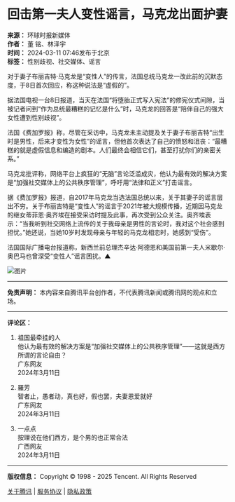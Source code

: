 # 回击第一夫人变性谣言，马克龙出面护妻

**来源：** 环球时报新媒体  
**作者：** 董 铭、林泽宇  
**时间：** 2024-03-11 07:46发布于北京  
**标签：** 性别歧视、社交媒体、谣言

对于妻子布丽吉特·马克龙是“变性人”的传言，法国总统马克龙一改此前的沉默态度，于8日首次回应，称这种说法是“虚假的”。

据法国电视一台8日报道，当天在法国“将堕胎正式写入宪法”的修宪仪式间隙，当被记者问到“作为总统最糟糕的记忆是什么”时，马克龙的回答是“陪伴自己的强大女性遭到性别歧视”。

法国《费加罗报》称，尽管在采访中，马克龙未主动提及关于妻子布丽吉特“出生时是男性，后来才变性为女性”的谣言，但他首次表达了自己的愤怒和沮丧：“最糟糕的就是虚假信息和编造的剧本。人们最终会相信它们，甚至打扰你们的亲密关系。”

马克龙批评称，网络平台上疯狂的“无脑”言论泛滥成灾，他认为最有效的解决方案是“加强社交媒体上的公共秩序管理”，呼吁用“法律和正义”打击谣言。

据《费加罗报》报道，自2017年马克龙当选法国总统以来，关于其妻子的谣言层出不穷。关于布丽吉特是“变性人”的谣言于2021年被大规模传播，近期因马克龙的继女蒂菲恩·奥齐埃在接受采访时提及此事，再次受到公众关注。奥齐埃表示：“当我听到社交网络上流传的关于我母亲是男性的言论时，我对这个社会感到担忧。”她还说，当她10岁时发现母亲与年轻的马克龙相恋时，她感到“受伤”。

法国国际广播电台报道称，新西兰前总理杰辛达·阿德恩和美国前第一夫人米歇尔·奥巴马也曾深受“变性人”谣言困扰。▲

![图片](https://inews.gtimg.com/news_bt/OofqChG-l4GXsawFLlUcd6xrtjritAVUkVIP8JNh1QvCUAA/641)

---

**免责声明：** 本内容来自腾讯平台创作者，不代表腾讯新闻或腾讯网的观点和立场。

---

**评论区：**

1. 祖国最牵挂的人  
   他认为最有效的解决方案是“加强社交媒体上的公共秩序管理”——这就是西方所谓的言论自由？  
   广东网友  
   2024年3月11日

2. 羅芳  
   智者止，愚者动，真也好，假也罢，夫妻恩爱就好  
   广东网友  
   2024年3月11日

3. 一点点  
   按理说在他们西方，是个男的也正常合法  
   广西网友  
   2024年3月11日

---

**版权信息：** Copyright © 1998 - 2025 Tencent. All Rights Reserved

[关于腾讯](https://www.tencent.com/zh-cn/) | [服务协议](https://new.qq.com/static/contract.shtml) | [隐私政策](https://privacy.qq.com/mb/policy/tencent-privacypolicy)
<!-- tcd_original_link https://news.qq.com/rain/a/20240311A00KWW00 -->
